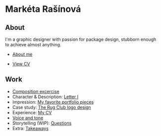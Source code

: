 
# Markéta Rašínová

## About

I'm a graphic designer with passion for package design, stubborn enough to achieve almost anything.

- [About me](https://marketrasinova.github.io/english-for-designers/03-aboutness/)

- [View CV](https://github.com/MarketRasinova/english-for-designers/blob/main/04-experience/pdf/CV-Ra%C5%A1%C3%ADnov%C3%A1M2021.pdf)

## Work
- [Composition excercise](https://marketrasinova.github.io/english-for-designers/00-composition/)
- Character & Description: [Letter I](https://marketrasinova.github.io/english-for-designers/01-character-description/)
- Impression: [My favorite portfolio pieces](https://marketrasinova.github.io/english-for-designers/02-impression/)
- Case study: [The Rug Club logo design](https://marketrasinova.github.io/english-for-designers/03-aboutness/case-study.html)
- Experience: [My CV](https://marketrasinova.github.io/english-for-designers/04-experience/)
- [Voice and tone](https://marketrasinova.github.io/english-for-designers/05-voice-tone/)
- Storytelling (WIP): [Questions](https://marketrasinova.github.io/english-for-designers/06-storytelling/)
- Extra: [Takeaways](https://marketrasinova.github.io/english-for-designers/extra-takeaways/)
